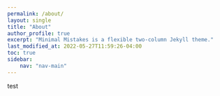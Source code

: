 ```yaml
---
permalink: /about/
layout: single
title: "About"
author_profile: true
excerpt: "Minimal Mistakes is a flexible two-column Jekyll theme."
last_modified_at: 2022-05-27T11:59:26-04:00
toc: true
sidebar:
    nav: "nav-main"
---
```


test